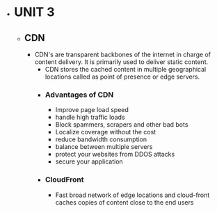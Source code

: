- # UNIT 3
	- ## CDN
		- CDN's are transparent backbones of the internet in charge of content delivery. It is primarily used to deliver static content.
			- CDN stores the cached content in multiple geographical locations called as point of presence or edge servers.
			- ### Advantages of CDN
				- Improve page load speed
				- handle high traffic loads
				- Block spammers, scrapers and other bad bots
				- Localize coverage without the cost
				- reduce bandwidth  consumption
				- balance between multiple servers
				- protect your websites from DDOS attacks
				- secure your application
			- ### CloudFront
				- Fast broad network of edge locations and cloud-front caches copies of content close to the end users